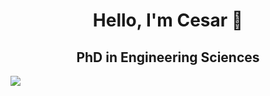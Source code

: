 <div align="center">
<h1 align="center">Hello, I'm Cesar 👋</h1>
<h2 align="center">PhD in Engineering Sciences</h2>
</div>
<img src="https://cesarosimani.com.ar/2024/osmvision/banner_github_cosimani.png">


<!--
**cosimani/cosimani** is a ✨ _special_ ✨ repository because its `README.md` (this file) appears on your GitHub profile.

Here are some ideas to get you started:

- 🔭 I’m currently working on ...
- 🌱 I’m currently learning ...
- 👯 I’m looking to collaborate on ...
- 🤔 I’m looking for help with ...
- 💬 Ask me about ...
- 📫 How to reach me: ...
- 😄 Pronouns: ...
- ⚡ Fun fact: ...
-->
